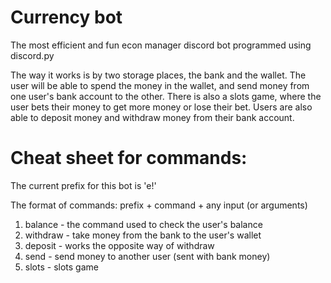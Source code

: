 # Currency bot
The most efficient and fun econ manager discord bot programmed using discord.py

The way it works is by two storage places, the bank and the wallet. The user will be able to spend the money in the wallet, and send money from one user's bank account
to the other. There is also a slots game, where the user bets their money to get more money or lose their bet. Users are also able to deposit money and withdraw money
from their bank account.

# Cheat sheet for commands:
The current prefix for this bot is 'e!'

The format of commands: prefix + command + any input (or arguments)

1. balance - the command used to check the user's balance
2. withdraw <amount to withdraw> - take money from the bank to the user's wallet
3. deposit <amount to deposit> - works the opposite way of withdraw
4. send <member to send to> <amount to send> - send money to another user (sent with bank money)
5. slots <money to bet> - slots game
